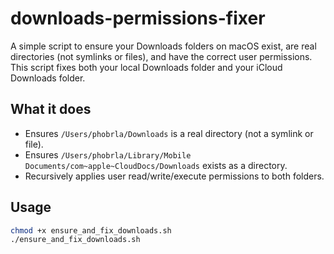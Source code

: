 # downloads-permissions-fixer

A simple script to ensure your Downloads folders on macOS exist, are real directories (not symlinks or files), and have the correct user permissions. This script fixes both your local Downloads folder and your iCloud Downloads folder.

## What it does

- Ensures `/Users/phobrla/Downloads` is a real directory (not a symlink or file).
- Ensures `/Users/phobrla/Library/Mobile Documents/com~apple~CloudDocs/Downloads` exists as a directory.
- Recursively applies user read/write/execute permissions to both folders.

## Usage

```bash
chmod +x ensure_and_fix_downloads.sh
./ensure_and_fix_downloads.sh
